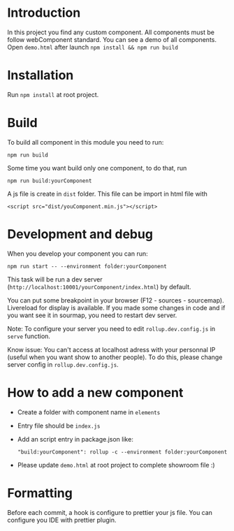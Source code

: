 # Introduction

In this project you find any custom component. All components must be follow webComponent standard. You can see a demo of all components. Open `demo.html` after launch `npm install && npm run build`

# Installation

Run `npm install` at root project.

# Build

To build all component in this module you need to run:

    npm run build

Some time you want build only one component, to do that, run

    npm run build:yourComponent

A js file is create in `dist` folder. This file can be import in html file with

`<script src="dist/youComponent.min.js"></script>`

# Development and debug

When you develop your component you can run:

    npm run start -- --environment folder:yourComponent

This task will be run a dev server (`http://localhost:10001/yourComponent/index.html`) by default.

You can put some breakpoint in your browser (F12 - sources - sourcemap). Livereload for display is available. If you made some changes in code and if you want see it in sourmap, you need to restart dev server.

Note: To configure your server you need to edit `rollup.dev.config.js` in `serve` function.

Know issue: You can't access at localhost adress with your personnal IP (useful when you want show to another people). To do this, please change server config in `rollup.dev.config.js`.

# How to add a new component

- Create a folder with component name in `elements`
- Entry file should be `index.js`
- Add an script entry in package.json like:

  `"build:yourComponent": rollup -c --environment folder:yourComponent`

- Please update `demo.html` at root project to complete showroom file :)

# Formatting

Before each commit, a hook is configure to prettier your js file. You can configure you IDE with prettier plugin.
